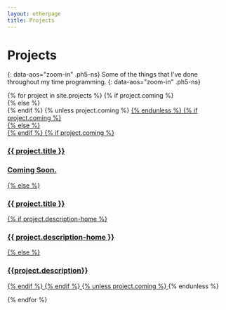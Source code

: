 ```yaml
---
layout: otherpage
title: Projects
---
```


# Projects
{: data-aos="zoom-in" .ph5-ns}
Some of the things that I've done throughout my time programming.
{: data-aos="zoom-in" .ph5-ns}

<section class="cf w-100 pa2-ns">
  {% for project in site.projects %}
  {% if project.coming %}
  <article class="fr w-100 w-50-m  w-25-ns pa2-ns" data-aos="fade-right">
  {% else %}
  <article class="fr w-100 w-50-m  w-25-ns pa2-ns pointer" data-aos="fade-right">
  {% endif %}
  {% unless project.coming %}
  <a href="{{ project.url }}" class="ph2 ph0-ns pb3 link db dim">
  {% endunless %}
    {% if project.coming %}
    <div class="aspect-ratio aspect-ratio--1x1" style="opacity: .25;">
      <img style="background-image:url(../{{project.logo}});" 
      class="db bg-center cover aspect-ratio--object" />
    </div>
    {% else %}
    <div class="aspect-ratio aspect-ratio--1x1 grow" >
      <img style="background-image:url({{project.logo}});" 
      class="db bg-center cover aspect-ratio--object" />
    </div>
    {% endif %}
    {% if project.coming %}
      <h3 class="f5 f4-ns mb0 black-60 border-down dib" data-aos="fade-left" style="--theme:#cacaca">{{ project.title }}</h3>
        <h3 class="f6 f5 fw4 mt2 black-60" data-aos="fade-right">Coming Soon.</h3>
    {% else %}
      <h3 class="f5 f4-ns mb0 black-90 border-down dib" data-aos="fade-left" style="--theme:{{project.theme}}">{{ project.title }}</h3>
      {% if project.description-home %}
        <h3 class="f6 f5 fw4 mt2 black-60" data-aos="fade-right">{{ project.description-home }}</h3>
      {% else %}
        <h3 class="f6 f5 fw4 mt2 black-60" data-aos="fade-right">{{project.description}}</h3>
      {% endif %}
    {% endif %}
    {% unless project.coming %}
    </a>
    {% endunless %}
  </article>
  
  {% endfor %}
</section>